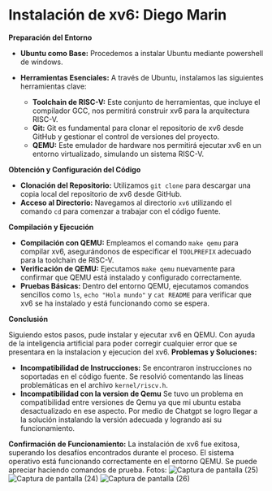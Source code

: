 # Instalación de xv6: Diego Marin

**Preparación del Entorno**

* **Ubuntu como Base:** Procedemos a instalar Ubuntu mediante powershell de windows.

* **Herramientas Esenciales:** A través de Ubuntu, instalamos las siguientes herramientas clave:
    * **Toolchain de RISC-V:** Este conjunto de herramientas, que incluye el compilador GCC, nos permitirá construir xv6 para la arquitectura RISC-V.
    * **Git:** Git es fundamental para clonar el repositorio de xv6 desde GitHub y gestionar el control de versiones del proyecto.
    * **QEMU:** Este emulador de hardware nos permitirá ejecutar xv6 en un entorno virtualizado, simulando un sistema RISC-V.

**Obtención y Configuración del Código**

* **Clonación del Repositorio:** Utilizamos `git clone` para descargar una copia local del repositorio de xv6 desde GitHub.
* **Acceso al Directorio:** Navegamos al directorio `xv6` utilizando el comando `cd` para comenzar a trabajar con el código fuente.

**Compilación y Ejecución**

* **Compilación con QEMU:** Empleamos el comando `make qemu` para compilar xv6, asegurándonos de especificar el `TOOLPREFIX` adecuado para la toolchain de RISC-V.
* **Verificación de QEMU:** Ejecutamos `make qemu` nuevamente para confirmar que QEMU está instalado y configurado correctamente.
* **Pruebas Básicas:** Dentro del entorno QEMU, ejecutamos comandos sencillos como `ls`, `echo "Hola mundo"` y `cat README` para verificar que xv6 se ha instalado y está funcionando como se espera.

**Conclusión**

Siguiendo estos pasos, pude instalar y ejecutar xv6 en QEMU. Con ayuda de la inteligencia artificial para poder corregir cualquier error que se presentara en la instalacion y ejecucion del xv6.
**Problemas y Soluciones:**

* **Incompatibilidad de Instrucciones:** Se encontraron instrucciones no soportadas en el código fuente. Se resolvió comentando las líneas problemáticas en el archivo `kernel/riscv.h`.
* **Incompatibilidad con la version de Qemu** Se tuvo un problema en compatibilidad entre versiones de Qemu ya que mi ubuntu estaba desactualizado en ese aspecto. Por medio de Chatgpt se logro llegar a la solución instalando la versión adecuada y logrando asi su funcionamiento.

**Confirmación de Funcionamiento:**
La instalación de xv6 fue exitosa, superando los desafíos encontrados durante el proceso. El sistema operativo está funcionando correctamente en el entorno QEMU. Se puede apreciar haciendo comandos de prueba.
Fotos:
![Captura de pantalla (25)](https://github.com/user-attachments/assets/39cb43ea-0628-470f-9f89-dd129d6036b2)
![Captura de pantalla (24)](https://github.com/user-attachments/assets/1151173e-0161-48ca-83e5-40ffe1c834b3)
![Captura de pantalla (26)](https://github.com/user-attachments/assets/92d38998-ff89-4b7f-99ef-753fbced0980)




